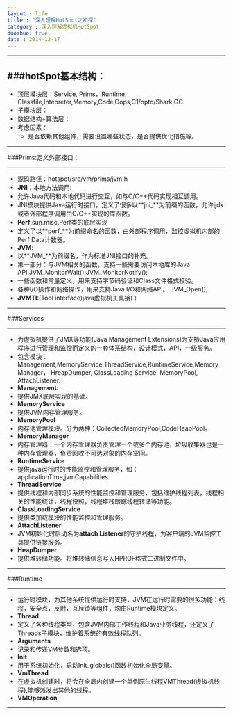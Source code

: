 ```yaml
---
layout : life
title : "深入理解HotSpot之初探"
category : 深入理解虚拟机HotSpot
duoshuo: true
date : 2014-12-17
---
```


--------------

###hotSpot基本结构：
---------------

* 顶层模块层：Service, Prims，Runtime, Classfile,Intepreter,Memory,Code,Oops,C1/opto/Shark GC.
* 子模块层：
* 数据结构+算法层：
 * 考虑因素：
	* 是否依赖其他组件，需要设置哪些状态，是否提供优化措施等。

--------------------

###Prims:定义外部接口：
 
--------------- 

* 源码路径：hotspot/src/vm/prims/jvm.h
* **JNI**：本地方法调用:
 * 允许Java代码和本地代码进行交互，如与C/C++代码实现相互调用。
 * JNI模块提供Java运行时接口，定义了很多以**jni_**为前缀的函数，允许jjdk或者外部程序调用由C/C++实现的库函数。
* **Perf**:sun.misc.Perf类的底层实现
 * 定义了以**perf_**为前缀命名的函数，由外部程序调用，监控虚拟机内部的Perf Data计数器。
* **JVM**:
 * 以**JVM_**为前缀名，作为标准JNI接口的补充。
 * 第一部分：与JVM相关的函数，支持一些需要访问本地库的Java API.JVM_MonitorWait();JVM_MonitorNotify();
 * 一些函数和常量定义，用来支持字节码验证和Class文件格式校验。
 * 各种I/O操作和网络操作，用来支持Java I/O和网络API。 JVM_Open();
* **JVMTI**:(Tool interface)java虚拟机工具接口	

---------------------

###Services 

--------------
* 为虚拟机提供了JMX等功能(Java Management Extensions)为支持Java应用程序进行管理和监控而定义的一套体系结构，设计模式，API，一级服务。
* 包含模块： Management,MemoryService,ThreadService,RuntimeService,Memory Manager， HreapDumper, ClassLoading Service, MemoryPool, AttachListener.
* **Management**:
 * 提供JMX底层实现的基础。
* **MemoryService**
 * 提供JVM内存管理服务。
* **MemoryPool**
 * 内存池管理模块。分为两种：CollectedMemoryPool,CodeHeapPool。
* **MemoryManager**
 * 内存管理器：一个内存管理器负责管理一个或多个内存池，垃圾收集器也是一种内存管理器，负责回收不可达对象的内存空间。
* **RuntimeService**
 * 提供java运行时的性能监控和管理服务，如：applicationTime,jvmCapabilities.
* **ThreadService**
 * 提供线程和内部同步系统的性能监控和管理服务，包括维护线程列表，线程相关的性能统计，线程快照，线程堆栈跟踪线程转储等功能。
* **ClassLoadingService**
 * 提供类加载模块的性能监控和管理服务。
* **AttachListener**
 * JVM初始化时启动名为**attach Listener**的守护线程，为客户端的JVM监控工具提供链接服务。
* **HeapDumper**
 * 提供堆转储功能。将堆转储信息写入HPROF格式二进制文件中。

-------------

###Runtime

--------------

* 运行时模块，为其他系统提供运行时支持，JVM在运行时需要的很多功能：线程，安全点，反射，互斥锁等组件，均由Runtime模块定义。
* **Thread**
 * 定义了各种线程类型，包含JVM内部工作线程和Java业务线程，还定义了Threads子模块，维护着系统的有效线程队列。
* **Arguments**
 * 记录和传递VM参数和选项。
* **Init**
 * 用于系统初始化，启动Init_globals()函数初始化全局变量。
* **VmThread**
 * 在虚拟机创建时，将会在全局内创建一个单例原生线程VMThread(虚拟机线程),能够派发出其他的线程。
* **VMOperation**
 
------------------